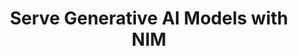 ---
title: Serve Generative AI Models with NIM
weight: 1
variants: +flyte -serverless -byoc -byok
layout: py_example
example_file: /external/unionai-examples/flyte-integrations/flytekit-plugins/nim_plugin/nim_plugin/serve_nim_container.py
---